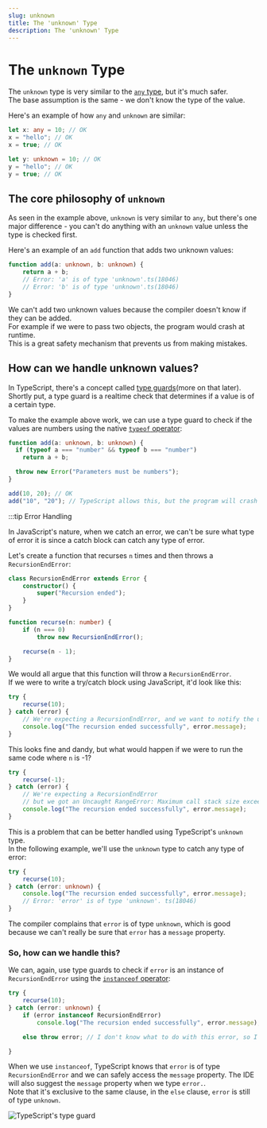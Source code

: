 ```yaml
---
slug: unknown
title: The 'unknown' Type
description: The 'unknown' Type
---
```


# The `unknown` Type

The `unknown` type is very similar to the [`any` type](any), but it's much safer.  
The base assumption is the same - we don't know the type of the value.  

Here's an example of how `any` and `unknown` are similar:

```ts
let x: any = 10; // OK
x = "hello"; // OK
x = true; // OK

let y: unknown = 10; // OK
y = "hello"; // OK
y = true; // OK
```
## The core philosophy of `unknown`

As seen in the example above, `unknown` is very similar to `any`, but there's one major difference - you can't do anything with an `unknown` value unless the type is checked first.  

Here's an example of an `add` function that adds two unknown values:
```ts
function add(a: unknown, b: unknown) {
    return a + b;
    // Error: 'a' is of type 'unknown'.ts(18046)
    // Error: 'b' is of type 'unknown'.ts(18046)
}
```

We can't add two unknown values because the compiler doesn't know if they can be added.  
For example if we were to pass two objects,  the program would crash at runtime.  
This is a great safety mechanism that prevents us from making mistakes.

## How can we handle unknown values?

In TypeScript, there's a concept called [type guards](type-guards)(more on that later).  
Shortly put, a type guard is a realtime check that determines if a value is of a certain type.

To make the example above work, we can use a type guard to check if the values are numbers using the native [`typeof` operator](https://developer.mozilla.org/en-US/docs/Web/JavaScript/Reference/Operators/typeof):

```ts
function add(a: unknown, b: unknown) {
  if (typeof a === "number" && typeof b === "number") 
    return a + b;

  throw new Error("Parameters must be numbers");
}

add(10, 20); // OK
add("10", "20"); // TypeScript allows this, but the program will crash at runtime (as expected)
```


:::tip Error Handling

In JavaScript's nature, when we catch an error, we can't be sure what type of error it is since a catch block can catch any type of error.

Let's create a function that recurses `n` times and then throws a `RecursionEndError`:

```ts
class RecursionEndError extends Error {
    constructor() {
        super("Recursion ended");
    }
}

function recurse(n: number) {
    if (n === 0) 
        throw new RecursionEndError();

    recurse(n - 1);
}
```

We would all argue that this function will throw a `RecursionEndError`.  
If we were to write a try/catch block using JavaScript, it'd look like this:

```js
try {
    recurse(10);
} catch (error) {
    // We're expecting a RecursionEndError, and we want to notify the user
    console.log("The recursion ended successfully", error.message);
}
```

This looks fine and dandy, but what would happen if we were to run the same code where `n` is -1?

```js
try {
    recurse(-1);
} catch (error) {
    // We're expecting a RecursionEndError
    // but we got an Uncaught RangeError: Maximum call stack size exceeded
    console.log("The recursion ended successfully", error.message);
}
```

This is a problem that can be better handled using TypeScript's `unknown` type.  
In the following example, we'll use the `unknown` type to catch any type of error:
```ts
try {
    recurse(10);
} catch (error: unknown) {
    console.log("The recursion ended successfully", error.message);
    // Error: 'error' is of type 'unknown'. ts(18046)
}
```
The compiler complains that `error` is of type `unknown`, which is good because we can't really be sure that `error` has a `message` property.

### So, how can we handle this?

We can, again, use type guards to check if `error` is an instance of `RecursionEndError` using the [`instanceof` operator](https://developer.mozilla.org/en-US/docs/Web/JavaScript/Reference/Operators/instanceof):

```ts
try {
    recurse(10);
} catch (error: unknown) {
    if (error instanceof RecursionEndError)
        console.log("The recursion ended successfully", error.message);

    else throw error; // I don't know what to do with this error, so I'll just throw it

}
```
When we use `instanceof`, TypeScript knows that `error` is of type `RecursionEndError` and we can safely access the `message` property. The IDE will also suggest the `message` property when we type `error.`.  
Note that it's exclusive to the same clause, in the `else` clause, `error` is still of type `unknown`.

![TypeScript's type guard](/assets/17_fig-1.png)